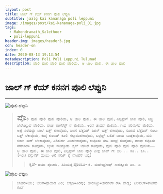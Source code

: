 ```yaml
---
layout: post
title: ಜಾಲ್ ಗ್ ಕೆಯ್ ಕನನಗ ಪೊಲಿ ಲೆಪ್ಪುನಿ
subtitle: jaalg kai kananaga poli leppuni
image: /images/post/kai-kananaga-poli_01.jpg
tags:
  - Mahendranath_Salethoor
  - poli-leppuni
header-img: images/header3.jpg
cdn: header-on
index: 0
date: 2020-08-13 19:13:54
metadescription: Poli Poli Leppuni Tulunad
description: ಪೊಲಿ ಪೊಲಿ ಪೊಲಿ ಪೊಲಿ ಪೊಲಿಯೆ, ಆ ಜಾಲ ಪೊಲಿ, ಈ ಜಾಲ ಪೊಲಿ
---
```


# ಜಾಲ್ ಗ್ ಕೆಯ್ ಕನನಗ ಪೊಲಿ ಲೆಪ್ಪುನಿ
***
![ಪೊಲಿ ಲೆಪ್ಪುನಿ](/images/post/kai-kananaga-poli_01.jpg "ಪೊಲಿ ಲೆಪ್ಪುನಿ")

> <span style='font-size: xx-large;'>`ಪೊ`</span>`ಲಿ ಪೊಲಿ ಪೊಲಿ ಪೊಲಿ ಪೊಲಿಯೆ,`
`ಆ ಜಾಲ ಪೊಲಿ, ಈ ಜಾಲ ಪೊಲಿ,` 
`ಎಲ್ಪತ್ತೇಳ್ ಜಾಲ ಪೊಲಿ,` 
`ನಿಚ್ಚ ಜೇರೊಟ್ಟುದ ಪೊಲಿಯೆ,` 
`ಪಂಚ ಪಾಣೆರೆತ್ತ್ ನ ಪೊಲಿಯೆ,`
`ಅಂದ ಚಂದದ ಪೊಲಿಯೆ,` 
`ಗಂಧ ಪರಿಮಳದ ಪೊಲಿಯೆ,`
`ಅಪ್ಪೆ ಪಿರವುಡ್ದು ಬಾಲೆ ಬತ್ತ್ ಲೆಕಾವೊಡು,` 
`ಪಿಜಿನ ಬೆತ್ತಡಿಡ್ ಪಿಜಿನ್ ಬತ್ತ್ ಲೆಕಾವೊಡು,`
`ಸೂಜಿದ ಬೆತ್ತಡಿಡ್ ನೂಲು ಬತ್ತ್ ಲೆಕಾವೊಡು,`
`ಕುದ್ಕೆ ಕುಂಜಡ್ ಕೂಲಿ ನೆಲ್ಕಾಯಿಲೆಕಾವೊಡು,` 
`ಬಲ್ಲೆಡ್ದ್ ಬಲಿಪೆ ಬಾಯಿ ಬುಡ್ಲೆಕಾವೊಡು,`
`ಮರಿ ಕುರ್ಲೆ ಮಗ್ ರ್ಲೆಕಾವೊಡು,` 
`ಪಿಲಿಕುರ್ಲೆ ಪಿಜಿರ್ಲೆಕಾವೊಡು,` 
`ಅಟ್ಟೊಡು ಸೇಡಿ ಮುಟ್ರೆ ತೂವೊಡು,`
`ಪಣವು ಕಟ್ಟೊಡು ಸರಕಾರಿಯೆ ತೂವೊಡು,`
`ಬೈಯೆ ಮುಟ್ಟೊಡು ಬೈಲ್ ಬಾಜಿರೆ ತೂವೊಡು,`
`ಪೊಲಿ ಪೊಲಿ ಪೊಲಿ ಪೊಲಿ ಪೊಲಿಯೆ……`
`ಆ ಜಾಲ ಪೊಲಿ, ಈ ಜಾಲ ಪೊಲಿ,` 
`ಎಲ್ಪತ್ತೇಳ್ ಜಾಲ ಪೊಲಿ ಎಂಕ್ಲೆ ಜಾಲ್ ಗೇ ಬಲ .. ಕೂ.. ಕೂ..`
`[ಇಂಚ ಪನ್ಪುನೆಕ್ ದುಂಬು ಆನೆ ಪಡಿಕ್ ಕೈ ನೋಪೆರೆ ಬಲ್ಲಿ]`
>> ಕೃಪೆ- `ದಯಾ ಪೂಜಾರಿ, ಹಿರಿಯಡ್ಕ`
>> ಪೊಲಬು- `ಕೆ. ಮಹೇಂದ್ರನಾಥ್ ಸಾಲೆತ್ತೂರು ಎಂ. ಎ`

![ಪೊಲಿ ಲೆಪ್ಪುನಿ](/images/post/kai-kananaga-poli_02.jpg "ಪೊಲಿ ಲೆಪ್ಪುನಿ")

> `ಬಾಜಿರೆ=ಬಲಿ; ಬಲಿಪೆ=ಪ್ರಾಯದ ಪಿಲಿ; ಬೆತ್ತಡಿ=ಪಿರವು; ಜೇರೊಟ್ಟು=ಜೇರದಲೆಕ ರಾಸಿ ಪಾಡ್ನ; ಪಿಲಿಕುರ್ಲೆ=ತೋರದ ಕುರ್ಲೆ`